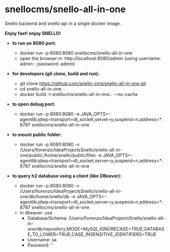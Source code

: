 # snellocms/snello-all-in-one
Snello backend and snello api in a single docker image. 

**Enjoy fast! enjoy SNELLO!**


- **to run on 8080 port:**
  - docker run -p 8080:8080 snellocms/snello-all-in-one
  - open the browser in: http://localhost:8080/admin (using username: admin - password: admin)


- **for developers (git clone, build and run):**
  - git clone https://github.com/snello-cms/snello-all-in-one.git
  - cd  snello-all-in-one
  - docker build -t snellocms/snello-all-in-one . --no-cache

- **to open debug port:**
  - docker run -p 8080:8080 -e JAVA_OPTS=-agentlib:jdwp=transport=dt_socket,server=y,suspend=n,address=*:8787  snellocms/snello-all-in-one

- **to mount public folder:**
  - docker run -p 8080:8080 -v /Users/fiorenzo/IdeaProjectsSnello/snello-all-in-one/public:/home/snello/public/files -e JAVA_OPTS=-agentlib:jdwp=transport=dt_socket,server=y,suspend=n,address=*:8787  snellocms/snello-all-in-one

- **to query h2 database using a client (like DBeaver):**
  - docker run -p 8080:8080 -v /Users/fiorenzo/IdeaProjectsSnello/snello-all-in-one/db/home/snello/db -e JAVA_OPTS=-agentlib:jdwp=transport=dt_socket,server=y,suspend=n,address=*:8787  snellocms/snello-all-in-one
  - in dbeaver: use 
     - Database/Schema: /Users/fiorenzo/IdeaProjectsSnello/snello-all-in-one/db/repository;MODE=MySQL;IGNORECASE=TRUE;DATABASE_TO_LOWER=TRUE;CASE_INSENSITIVE_IDENTIFIERS=TRUE
     - Username: sa
     - Password: ''    


